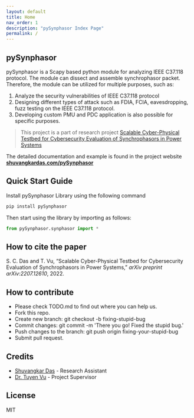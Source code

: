 ```yaml
---
layout: default
title: Home
nav_order: 1
description: "pySynphasor Index Page"
permalink: /
---
```

## pySynphasor
pySynphasor is a Scapy based python module for analyzing IEEE C37.118 protocol. The module can dissect and assemble synchrophasor packet. Therefore, the module can be utilized for  multiple purposes, such as:
1. Analyze the security vulnerabilities of IEEE C37.118 protocol 
2. Designing different types of attack such as FDIA, FCIA, eavesdropping, fuzz testing on the IEEE C37.118 protocol. 
3. Developing custom PMU and PDC application is also possible for specific purposes. 

>This project is a part of research project [Scalable Cyber-Physical Testbed for Cybersecurity Evaluation of Synchrophasors in Power Systems](https://arxiv.org/abs/2207.12610)

The detailed documentation and example is found  in the project website  **[shuvangkardas.com/pySynphasor](https://shuvangkardas.com/pySynphasor/)**

## Quick Start Guide
Install pySynphasor Library using the following command
```python
pip install pySynphasor
```

Then start using the library by importing as follows: 
```python
from pySynphasor.synphasor import *
```


## How to cite the paper
S. C. Das and T. Vu, “Scalable Cyber-Physical Testbed for Cybersecurity Evaluation of Synchrophasors in Power Systems,” _arXiv preprint arXiv:2207.12610_, 2022.

## How to contribute
- Please check TODO.md to find out where you can help us.
- Fork this repo.
- Create new branch: git checkout -b fixing-stupid-bug
- Commit changes: git commit -m 'There you go! Fixed the  stupid bug.'
- Push changes to the branch: git push origin fixing-your-stupid-bug
- Submit pull request.

## Credits
- [Shuvangkar Das](https://www.linkedin.com/in/shuvangkar/) - Research Assistant
- [Dr. Tuyen Vu](https://scholar.google.com/citations?user=xdlXvLUAAAAJ&hl=en) - Project Supervisor
 
## License
MIT

